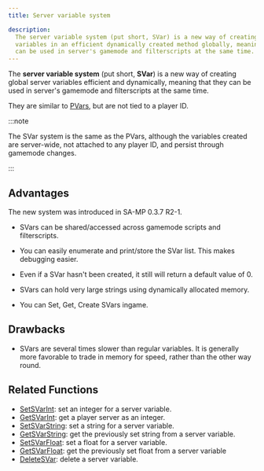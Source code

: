 ```yaml
---
title: Server variable system

description:
  The server variable system (put short, SVar) is a new way of creating server
  variables in an efficient dynamically created method globally, meaning they
  can be used in server's gamemode and filterscripts at the same time.
---
```


The **server variable system** (put short, **SVar**) is a new way of creating global 
server variables efficient and dynamically, meaning that they can be used in server's gamemode and filterscripts at the same time.

They are similar to [PVars](perplayervariablesystem), but are not tied to a
player ID.

:::note

The SVar system is the same as the PVars, although the variables created are server-wide, not attached to any player ID, and persist through gamemode changes.

:::

## Advantages

The new system was introduced in SA-MP 0.3.7 R2-1.

- SVars can be shared/accessed across gamemode scripts and filterscripts.

- You can easily enumerate and print/store the SVar list. This makes debugging
  easier.

- Even if a SVar hasn't been created, it still will return a default value of 0.

- SVars can hold very large strings using dynamically allocated memory.

- You can Set, Get, Create SVars ingame.

## Drawbacks

- SVars are several times slower than regular variables. It is generally more
favorable to trade in memory for speed, rather than the other way round.

## Related Functions

- [SetSVarInt](../scripting/functions/SetSVarInt): set an integer for a server
  variable.
- [GetSVarInt](../scripting/functions/GetSVarInt): get a player server as an
  integer.
- [SetSVarString](../scripting/functions/SetSVarString): set a string for a
  server variable.
- [GetSVarString](../scripting/functions/GetSVarString): get the previously set
  string from a server variable.
- [SetSVarFloat](../scripting/functions/SetSVarFloat): set a float for a server
  variable.
- [GetSVarFloat](../scripting/functions/GetSVarFloat): get the previously set
  float from a server variable
- [DeleteSVar](../scripting/functions/DeleteSVar): delete a server variable.

